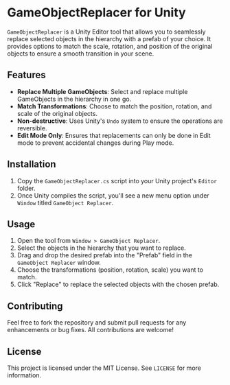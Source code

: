# GameObjectReplacer for Unity

`GameObjectReplacer` is a Unity Editor tool that allows you to seamlessly replace selected objects in the hierarchy with a prefab of your choice. It provides options to match the scale, rotation, and position of the original objects to ensure a smooth transition in your scene.

## Features

- **Replace Multiple GameObjects**: Select and replace multiple GameObjects in the hierarchy in one go.
- **Match Transformations**: Choose to match the position, rotation, and scale of the original objects.
- **Non-destructive**: Uses Unity's `Undo` system to ensure the operations are reversible.
- **Edit Mode Only**: Ensures that replacements can only be done in Edit mode to prevent accidental changes during Play mode.

## Installation

1. Copy the `GameObjectReplacer.cs` script into your Unity project's `Editor` folder.
2. Once Unity compiles the script, you'll see a new menu option under `Window` titled `GameObject Replacer`.

## Usage

1. Open the tool from `Window > GameObject Replacer`.
2. Select the objects in the hierarchy that you want to replace.
3. Drag and drop the desired prefab into the "Prefab" field in the `GameObject Replacer` window.
4. Choose the transformations (position, rotation, scale) you want to match.
5. Click "Replace" to replace the selected objects with the chosen prefab.

## Contributing

Feel free to fork the repository and submit pull requests for any enhancements or bug fixes. All contributions are welcome!

## License

This project is licensed under the MIT License. See `LICENSE` for more information.
